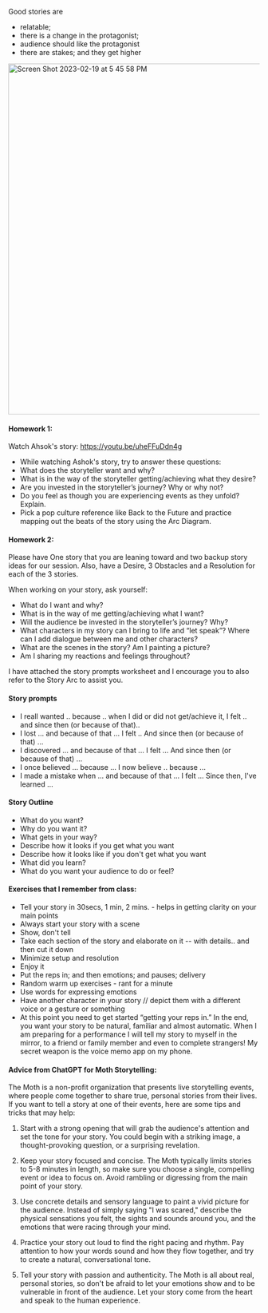 Good stories are 
- relatable; 
- there is a change in the protagonist; 
- audience should like the protagonist
- there are stakes; and they get higher

<img width="703" alt="Screen Shot 2023-02-19 at 5 45 58 PM" src="https://user-images.githubusercontent.com/20524608/219979869-6c833e93-0353-4d70-82ac-4b35449cf75c.png">

#### Homework 1: 
Watch Ahsok's story: https://youtu.be/uheFFuDdn4g
  - While watching Ashok's story, try to answer these questions:
  - What does the storyteller want and why? 
  - What is in the way of the storyteller getting/achieving what they desire? 
  - Are you invested in the storyteller’s journey? Why or why not?
  - Do you feel as though you are experiencing events as they unfold? Explain. 
  - Pick a pop culture reference like Back to the Future and practice mapping out the beats of the story using the Arc Diagram.

#### Homework 2:
Please have One story that you are leaning toward and two backup story ideas for our session.  Also, have a Desire, 3 Obstacles and a Resolution for each of the 3 stories. 

When working on your story, ask yourself: 
- What do I want and why? 
- What is in the way of me getting/achieving what I want? 
- Will the audience be invested in the storyteller’s journey? Why? 
- What characters in my story can I bring to life and “let speak”? Where can I add dialogue between me and other characters? 
- What are the scenes in the story? Am I painting a picture? 
- Am I sharing my reactions and feelings throughout?

I have attached the story prompts worksheet and I encourage you to also refer to the Story Arc to assist you.

#### Story prompts
- I reall wanted .. because .. when I did or did not get/achieve it, I felt .. and since then (or because of that)..
- I lost ... and because of that ... I felt .. And since then (or because of that) ...
- I discovered ... and because of that ... I felt ... And since then (or because of that) ...
- I once believed ... because ... I now believe .. because ...
- I made a mistake when ... and because of that ... I felt ... Since then, I've learned ...

#### Story Outline
- What do you want?
- Why do you want it?
- What gets in your way?
- Describe how it looks if you get what you want
- Describe how it looks like if you don't get what you want
- What did you learn?
- What do you want your audience to do or feel?


#### Exercises that I remember from class:
- Tell your story in 30secs, 1 min, 2 mins. - helps in getting clarity on your main points
- Always start your story with a scene
- Show, don't tell
- Take each section of the story and elaborate on it -- with details.. and then cut it down
- Minimize setup and resolution
- Enjoy it
- Put the reps in; and then emotions; and pauses; delivery
- Random warm up exercises - rant for a minute
- Use words for expressing emotions
- Have another character in your story // depict them with a different voice or a gesture or something
- At this point you need to get started “getting your reps in.” In the end, you want your story to be natural, familiar and almost automatic. When I am preparing for a performance I will tell my story to myself in the mirror, to a friend or family member and even to complete strangers!   My secret weapon is the voice memo app on my phone. 




#### Advice from ChatGPT for Moth Storytelling:

The Moth is a non-profit organization that presents live storytelling events, where people come together to share true, personal stories from their lives. If you want to tell a story at one of their events, here are some tips and tricks that may help:

1. Start with a strong opening that will grab the audience's attention and set the tone for your story. You could begin with a striking image, a thought-provoking question, or a surprising revelation.

2. Keep your story focused and concise. The Moth typically limits stories to 5-8 minutes in length, so make sure you choose a single, compelling event or idea to focus on. Avoid rambling or digressing from the main point of your story.

3. Use concrete details and sensory language to paint a vivid picture for the audience. Instead of simply saying "I was scared," describe the physical sensations you felt, the sights and sounds around you, and the emotions that were racing through your mind.

4. Practice your story out loud to find the right pacing and rhythm. Pay attention to how your words sound and how they flow together, and try to create a natural, conversational tone.

5. Tell your story with passion and authenticity. The Moth is all about real, personal stories, so don't be afraid to let your emotions show and to be vulnerable in front of the audience. Let your story come from the heart and speak to the human experience.
